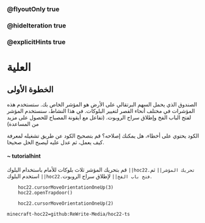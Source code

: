 ### @flyoutOnly true
### @hideIteration true
### @explicitHints true


# العلية

## الخطوة الأولى
الصندوق الذي يحمل السهم البرتقالي على الأرض هو المؤشر الخاص بك. ستستخدم هذه المؤشرات في مختلف أنحاء القصر لتغيير البلوكات. في هذا النشاط، سنستخدم المؤشر لفتح الباب الفخ وإطلاق سراح الروبوت. (تفاعل مع أيقونة المصباح للحصول على مزيد من المساعدة)

الكود يحتوي على أخطاء، هل يمكنك إصلاحه؟ قم بتصحيح الكود عن طريق تشغيله لمعرفة كيف يعمل، ثم عدل عليه ليصبح الحل صحيحا.

#### ~ tutorialhint 
قم بتحريك المؤشر ثلاث بلوكات للأمام باستخدام البلوك ``||hoc22.تحريك المؤشر||`` ثم استخدم البلوك ``||hoc22.فتح باب الفخ||`` لإطلاق سراح الروبوت.


```ghost
    hoc22.cursorMoveOrientationOneUp(3)
    hoc22.openTrapdoor()
```
```template
    hoc22.cursorMoveOrientationOneUp(2)     
```
```package
minecraft-hoc22=github:ReWrite-Media/hoc22-ts
```